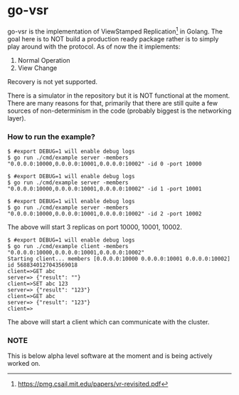 # go-vsr

go-vsr is the implementation of ViewStamped Replication[^1] in Golang. The goal here is to NOT build a production ready package rather is to simply play around with the protocol. As of now the it implements:
1. Normal Operation
2. View Change

Recovery is not yet supported.

[^1]: https://pmg.csail.mit.edu/papers/vr-revisited.pdf

There is a simulator in the repository but it is NOT functional at the moment. There are many reasons for that, primarily that there are still quite a few sources of non-determinism in the code (probably biggest is the networking layer).

### How to run the example?
```console
$ #export DEBUG=1 will enable debug logs
$ go run ./cmd/example server -members "0.0.0.0:10000,0.0.0.0:10001,0.0.0.0:10002" -id 0 -port 10000
```
```console
$ #export DEBUG=1 will enable debug logs
$ go run ./cmd/example server -members "0.0.0.0:10000,0.0.0.0:10001,0.0.0.0:10002" -id 1 -port 10001
```
```console
$ #export DEBUG=1 will enable debug logs
$ go run ./cmd/example server -members "0.0.0.0:10000,0.0.0.0:10001,0.0.0.0:10002" -id 2 -port 10002
```

The above will start 3 replicas on port 10000, 10001, 10002.

```console
$ #export DEBUG=1 will enable debug logs
$ go run ./cmd/example client -members "0.0.0.0:10000,0.0.0.0:10001,0.0.0.0:10002"
Starting client... members [0.0.0.0:10000 0.0.0.0:10001 0.0.0.0:10002] id 5688340127043569018
client=>GET abc
server=> {"result": ""}
client=>SET abc 123
server=> {"result": "123"}
client=>GET abc
server=> {"result": "123"}
client=>
```

The above will start a client which can communicate with the cluster.

### NOTE
This is below alpha level software at the moment and is being actively worked on.
